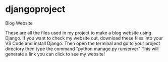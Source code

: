 # djangoproject
Blog Website

These are all the files used in my project to make a blog website using Django.
If you want to check my website out, download these files into your VS Code and install Django.
Then open the terminal and go to your project directory then type the command "python manage.py runserver"
This will generate a link you can click to see my website!
